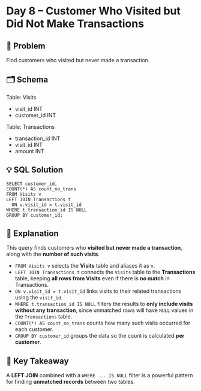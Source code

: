# Day 8 – Customer Who Visited but Did Not Make Transactions

## 📖 Problem
Find customers who visited but never made a transaction.

## 🗂️ Schema
Table: Visits  
- visit_id INT  
- customer_id INT  

Table: Transactions  
- transaction_id INT  
- visit_id INT  
- amount INT  

## 💡 SQL Solution
```
SELECT customer_id, 
COUNT(*) AS count_no_trans
FROM Visits v
LEFT JOIN Transactions t
  ON v.visit_id = t.visit_id
WHERE t.transaction_id IS NULL
GROUP BY customer_id;
```

## 🧠 Explanation
This query finds customers who **visited but never made a transaction**, along with the **number of such visits**.  
- `FROM Visits v` selects the **Visits** table and aliases it as `v`.  
- `LEFT JOIN Transactions t` connects the `Visits` table to the **Transactions** table, keeping **all rows from Visits** even if there is **no match** in Transactions.  
- `ON v.visit_id = t.visit_id` links visits to their related transactions using the `visit_id`.  
- `WHERE t.transaction_id IS NULL` filters the results to **only include visits without any transaction**, since unmatched rows will have `NULL` values in the `Transactions` table.  
- `COUNT(*) AS count_no_trans` counts how many such visits occurred for each customer.  
- `GROUP BY customer_id` groups the data so the count is calculated **per customer**. 

## 🔑 Key Takeaway
A **LEFT JOIN** combined with a `WHERE ... IS NULL` filter is a powerful pattern for finding **unmatched records** between two tables.
